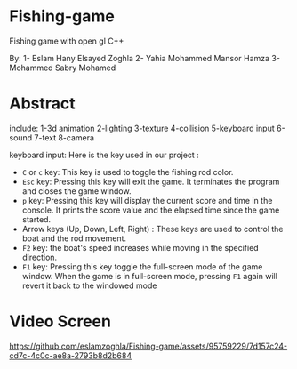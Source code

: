 # Fishing-game
Fishing game with open gl C++

By: 1- Eslam Hany Elsayed Zoghla 2- Yahia Mohammed Mansor Hamza 3- Mohammed Sabry Mohamed
# Abstract
include:
  1-3d animation
  2-lighting
  3-texture
  4-collision
  5-keyboard input
  6-sound
  7-text
  8-camera
  
keyboard input:
Here is the key used in our project :
- `C` or `c` key: This key is used to toggle the fishing rod color. 
- `Esc` key: Pressing this key will exit the game. It terminates the program and 
closes the game window.
- `p` key: Pressing this key will display the current score and time in the console. 
It prints the score value and the elapsed time since the game started.
- Arrow keys (Up, Down, Left, Right) : These keys are used to control the boat 
and the rod movement. 
- `F2` key: the boat's speed increases while moving in the specified direction.
- `F1` key: Pressing this key toggle the full-screen mode of the game window. 
When the game is in full-screen mode, pressing `F1` again will revert it back to 
the windowed mode
# Video Screen
https://github.com/eslamzoghla/Fishing-game/assets/95759229/7d157c24-cd7c-4c0c-ae8a-2793b8d2b684

